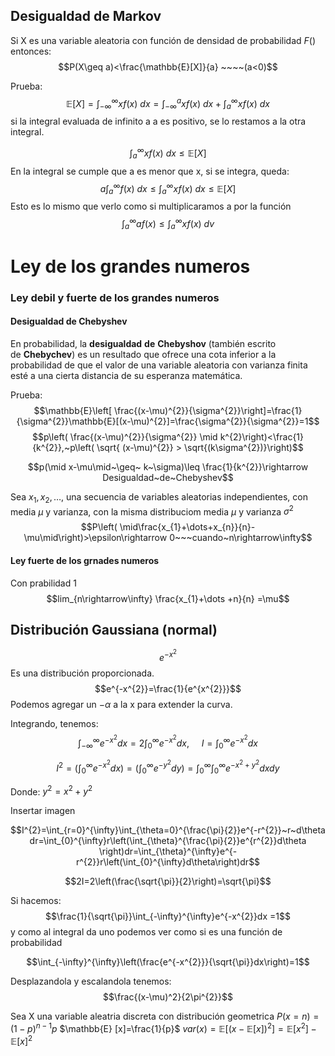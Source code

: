 ## Desigualdad de Markov

Si X es una variable aleatoria con función de densidad de probabilidad $F()$ entonces:
$$P(X\geq a)<\frac{\mathbb{E}[X]}{a} ~~~~(a<0)$$

Prueba:
$$\mathbb{E}[X] = \int_{-\infty}^{\infty} xf(x)~dx=\int_{-\infty}^axf(x)~dx+\int_{a}^{\infty}xf(x)~dx$$
si la integral evaluada de infinito a a es positivo, se lo restamos a la otra integral.

$$\int_{a}^{\infty}xf(x)~dx\leq\mathbb{E}[X]$$
En la integral se cumple que a es menor que x, si se integra, queda:
$$a\int_{a}^{\infty}f(x)~dx\leq \int_{a}^{\infty}xf(x)~dx\leq\mathbb{E}[X]$$
Esto es lo mismo que verlo como si multiplicaramos a por la función
$$\int_{a}^{\infty}af(x)\leq\int_{a}^{\infty}xf(x)~dv$$
# Ley de los grandes numeros
### Ley debil y fuerte de los grandes numeros

#### Desigualdad de Chebyshev
En probabilidad, la **desigualdad** **de** **Chebyshov** (también escrito de **Chebychev**) es un resultado que ofrece una cota inferior a la probabilidad de que el valor de una variable aleatoria con varianza finita esté a una cierta distancia de su esperanza matemática.

Prueba:
$$\mathbb{E}\left[ \frac{(x-\mu)^{2}}{\sigma^{2}}\right]=\frac{1}{\sigma^{2}}\mathbb{E}[(x-\mu)^{2}]=\frac{\sigma^{2}}{\sigma^{2}}=1$$
$$p\left( \frac{(x-\mu)^{2}}{\sigma^{2}} \mid k^{2}\right)<\frac{1}{k^{2}},~p\left( \sqrt{ (x-\mu)^{2}} > \sqrt{(k\sigma^{2})}\right)$$

$$p(\mid x-\mu\mid~\geq~ k~\sigma)\leq \frac{1}{k^{2}}\rightarrow Desigualdad~de~Chebyshev$$

Sea $x_{1},x_{2},\dots,$ una secuencia de variables aleatorias independientes, con media $\mu$ y varianza, con la misma distribuciom media $\mu$ y varianza $\sigma^{2}$
$$P\left( \mid\frac{x_{1}+\dots+x_{n}}{n}-\mu\mid\right)>\epsilon\rightarrow 0~~~cuando~n\rightarrow\infty$$
#### Ley fuerte de los grnades numeros
Con prabilidad 1
$$lim_{n\rightarrow\infty} \frac{x_{1}+\dots +n}{n} =\mu$$

## Distribución Gaussiana (normal)
$$e^{-x^{2}}$$
Es una distribución proporcionada.
$$e^{-x^{2}}=\frac{1}{e^{x^{2}}}$$
Podemos agregar un $-\alpha$ a la x para extender la curva.

Integrando, tenemos:
$$\int_{-\infty}^{\infty}e^{-x^{2}}dx=2\int_{0}^{\infty} e^{-x^{2}}dx,~~~~~I=\int_{0}^{\infty}e^{-x^{2}}dx$$

$$I^{2}=\left(\int_{0}^{\infty}e^{-x^{2}}dx\right)=\left(\int_{0}^{\infty}e^{-y^{2}}dy\right)=\int_{0}^{\infty}\int_{0}^{\infty} e^{-x^{2}+y^{2}}dxdy$$

Donde: $y^{2}=x^{2}+y^{2}$

Insertar imagen

$$I^{2}=\int_{r=0}^{\infty}\int_{\theta=0}^{\frac{\pi}{2}}e^{-r^{2}}~r~d\theta dr=\int_{0}^{\infty}r\left(\int_{\theta}^{\frac{\pi}{2}}e^{r^{2}}d\theta \right)dr=\int_{\theta}^{\infty}e^{-r^{2}}r\left(\int_{0}^{\infty}d\theta\right)dr$$

$$2I=2\left(\frac{\sqrt{\pi}}{2}\right)=\sqrt{\pi}$$

Si hacemos:
$$\frac{1}{\sqrt{\pi}}\int_{-\infty}^{\infty}e^{-x^{2}}dx =1$$
y como al integral da uno podemos ver como si es una función de probabilidad


$$\int_{-\infty}^{\infty}\left(\frac{e^{-x^{2}}}{\sqrt{\pi}}dx\right)=1$$

Desplazandola y escalandola tenemos:
$$\frac{(x-\mu)^2}{2\pi^{2}}$$


Sea X una variable aleatria discreta con distribución geometrica
$P(x=n)=(1-p)^{n-1}p$ 
$\mathbb{E} [x]=\frac{1}{p}$
$var(x)=\mathbb{E}[(x-\mathbb{E}[x])^{2}]=\mathbb{E}[x^{2}]-\mathbb{E}[x]^{2}$ 